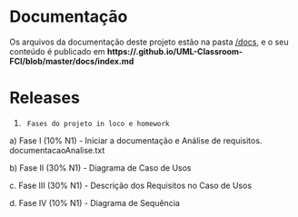 # Documentação

Os arquivos da documentação deste projeto estão na pasta [/docs](/docs), e o seu conteúdo é publicado em **https://<usuario>.github.io/UML-Classroom-FCI/blob/master/docs/index.md**



# Releases

1.      Fases do projeto in loco e homework

a)     Fase I (10% N1) - Iniciar a documentação e Análise de requisitos.
        documentacaoAnalise.txt

b)     Fase II (30% N1) - Diagrama de Caso de Usos


c.      Fase III (30% N1) - Descrição dos Requisitos no Caso de Usos


d.      Fase IV (10% N1) - Diagrama de Sequência
